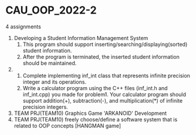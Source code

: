 # CAU_OOP_2022-2
4 assignments
1.  Developing a Student Information Management System
    1. This program should support inserting/searching/displaying(sorted) student information.
    2. After the program is terminated, the inserted student information should be maintained.
2. 
    1) Complete implementing inf_int class that represents infinite precision integer and its operations. 
    2) Write a calculator program using the C++ files (inf_int.h and inf_int.cpp) you made for problem1. Your calculator program should support addition(+), subtraction(-), and multiplication(*) of infinite precision integers.
3. TEAM PRJ(TEAM10) Graphics Game 'ARKANOID' Development
4. TEAM PRJ(TEAM10) freely choose/define a software system that is related to OOP concepts [HANGMAN game]
